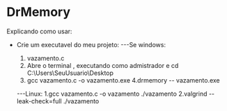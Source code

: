 # DrMemory
Explicando como usar:

* Crie um executavel do meu projeto:
   ---Se windows:
   1. vazamento.c
   2. Abre o terminal , executando como admistrador e cd C:\Users\SeuUsuario\Desktop
   3. gcc vazamento.c -o vazamento.exe
   4.drmemory -- vazamento.exe

  ---Linux:
  1.gcc vazamento.c -o vazamento
  ./vazamento
  2.valgrind --leak-check=full ./vazamento



